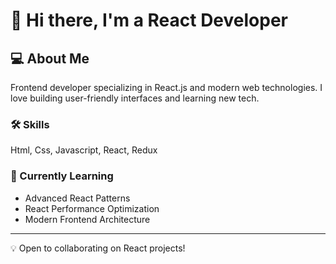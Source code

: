 # 👋 Hi there, I'm a React Developer

## 💻 About Me
Frontend developer specializing in React.js and modern web technologies. I love building user-friendly interfaces and learning new tech.

### 🛠️ Skills
Html, Css, Javascript, React, Redux

### 🌱 Currently Learning
- Advanced React Patterns
- React Performance Optimization
- Modern Frontend Architecture

---
💡 Open to collaborating on React projects!
